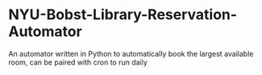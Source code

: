 # NYU-Bobst-Library-Reservation-Automator
An automator written in Python to automatically book the largest available room, can be paired with cron to run daily
